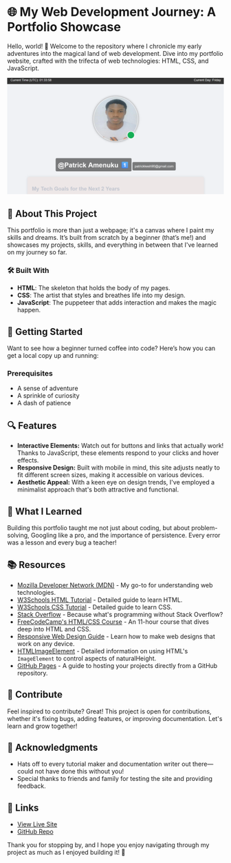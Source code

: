 # 🌐 My Web Development Journey: A Portfolio Showcase

Hello, world! 🚀 Welcome to the repository where I chronicle my early adventures into the magical land of web development. Dive into my portfolio website, crafted with the trifecta of web technologies: HTML, CSS, and JavaScript.

![Portfolio Screenshot](https://github.com/PatrickKish1/HNG-FRONTEND-Stage1/blob/main/results.png)

## 🎯 About This Project

This portfolio is more than just a webpage; it's a canvas where I paint my skills and dreams. It’s built from scratch by a beginner (that’s me!) and showcases my projects, skills, and everything in between that I've learned on my journey so far.

### 🛠️ Built With
- **HTML**: The skeleton that holds the body of my pages.
- **CSS**: The artist that styles and breathes life into my design.
- **JavaScript**: The puppeteer that adds interaction and makes the magic happen.

## 🚀 Getting Started

Want to see how a beginner turned coffee into code? Here’s how you can get a local copy up and running:

### Prerequisites

- A sense of adventure
- A sprinkle of curiosity
- A dash of patience



## 🔍 Features
- **Interactive Elements:** Watch out for buttons and links that actually work! Thanks to JavaScript, these elements respond to your clicks and hover effects.
- **Responsive Design:** Built with mobile in mind, this site adjusts neatly to fit different screen sizes, making it accessible on various devices.
- **Aesthetic Appeal:** With a keen eye on design trends, I've employed a minimalist approach that's both attractive and functional.

## 🌟 What I Learned
Building this portfolio taught me not just about coding, but about problem-solving, Googling like a pro, and the importance of persistence. Every error was a lesson and every bug a teacher!

## 📚 Resources
- [Mozilla Developer Network (MDN)](https://developer.mozilla.org/en-US/) - My go-to for understanding web technologies.
- [W3Schools HTML Tutorial](https://www.w3schools.com/html/) - Detailed guide to learn HTML.
- [W3Schools CSS Tutorial](https://www.w3schools.com/css/) - Detailed guide to learn CSS.
- [Stack Overflow](https://stackoverflow.com) - Because what's programming without Stack Overflow?
- [FreeCodeCamp's HTML/CSS Course](https://www.freecodecamp.org/news/html-css-11-hour-course/) - An 11-hour course that dives deep into HTML and CSS.
- [Responsive Web Design Guide](https://firefox-source-docs.mozilla.org/devtools-user/responsive_design_mode) - Learn how to make web designs that work on any device.
- [HTMLImageElement](https://developer.mozilla.org/en-US/docs/Web/API/HTMLImageElement/naturalHeight) - Detailed information on using HTML's `ImageElement` to control aspects of naturalHeight.
- [GitHub Pages](https://docs.github.com/articles/creating-project-pages-manually) - A guide to hosting your projects directly from a GitHub repository.


## 🤝 Contribute
Feel inspired to contribute? Great! This project is open for contributions, whether it's fixing bugs, adding features, or improving documentation. Let's learn and grow together!

## 🙌 Acknowledgments
- Hats off to every tutorial maker and documentation writer out there—could not have done this without you!
- Special thanks to friends and family for testing the site and providing feedback.

## 🔗 Links
- [View Live Site](https://patrickkish1.github.io/HNG-FRONTEND-Stage1/)
- [GitHub Repo](https://github.com/PatrickKish1/HNG-FRONTEND-Stage1)

Thank you for stopping by, and I hope you enjoy navigating through my project as much as I enjoyed building it! 🌟

